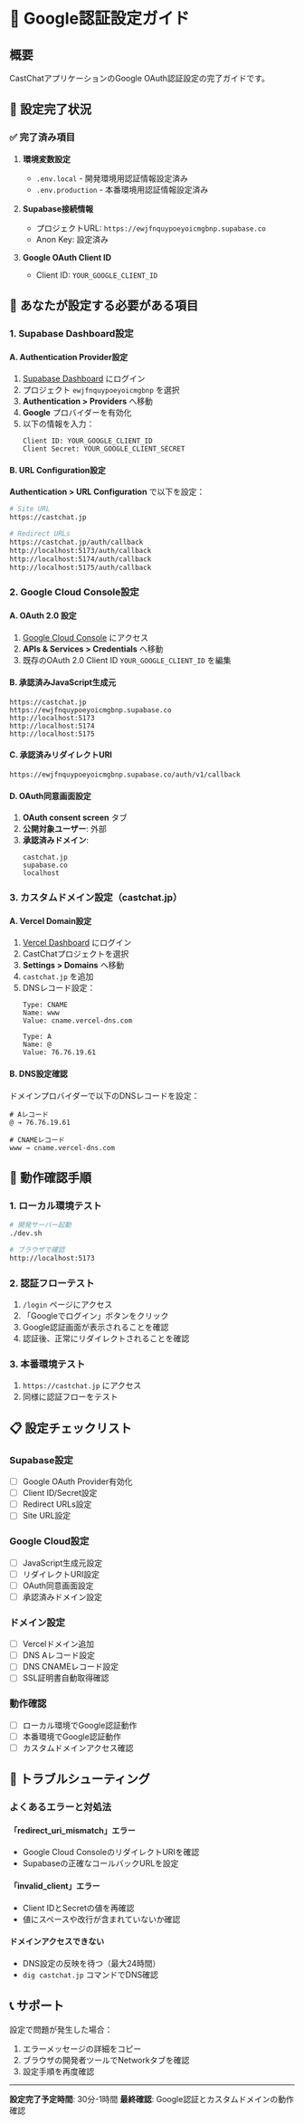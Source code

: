# 🔑 Google認証設定ガイド

## 概要
CastChatアプリケーションのGoogle OAuth認証設定の完了ガイドです。

## 🎯 設定完了状況

### ✅ 完了済み項目
1. **環境変数設定**
   - `.env.local` - 開発環境用認証情報設定済み
   - `.env.production` - 本番環境用認証情報設定済み

2. **Supabase接続情報**
   - プロジェクトURL: `https://ewjfnquypoeyoicmgbnp.supabase.co`
   - Anon Key: 設定済み

3. **Google OAuth Client ID**
   - Client ID: `YOUR_GOOGLE_CLIENT_ID`

## 🔧 あなたが設定する必要がある項目

### 1. Supabase Dashboard設定

#### A. Authentication Provider設定
1. [Supabase Dashboard](https://app.supabase.com) にログイン
2. プロジェクト `ewjfnquypoeyoicmgbnp` を選択
3. **Authentication > Providers** へ移動
4. **Google** プロバイダーを有効化
5. 以下の情報を入力：
   ```
   Client ID: YOUR_GOOGLE_CLIENT_ID
   Client Secret: YOUR_GOOGLE_CLIENT_SECRET
   ```

#### B. URL Configuration設定
**Authentication > URL Configuration** で以下を設定：

```bash
# Site URL
https://castchat.jp

# Redirect URLs
https://castchat.jp/auth/callback
http://localhost:5173/auth/callback
http://localhost:5174/auth/callback
http://localhost:5175/auth/callback
```

### 2. Google Cloud Console設定

#### A. OAuth 2.0 設定
1. [Google Cloud Console](https://console.cloud.google.com) にアクセス
2. **APIs & Services > Credentials** へ移動
3. 既存のOAuth 2.0 Client ID `YOUR_GOOGLE_CLIENT_ID` を編集

#### B. 承認済みJavaScript生成元
```
https://castchat.jp
https://ewjfnquypoeyoicmgbnp.supabase.co
http://localhost:5173
http://localhost:5174
http://localhost:5175
```

#### C. 承認済みリダイレクトURI
```
https://ewjfnquypoeyoicmgbnp.supabase.co/auth/v1/callback
```

#### D. OAuth同意画面設定
1. **OAuth consent screen** タブ
2. **公開対象ユーザー**: 外部
3. **承認済みドメイン**:
   ```
   castchat.jp
   supabase.co
   localhost
   ```

### 3. カスタムドメイン設定（castchat.jp）

#### A. Vercel Domain設定
1. [Vercel Dashboard](https://vercel.com) にログイン
2. CastChatプロジェクトを選択
3. **Settings > Domains** へ移動
4. `castchat.jp` を追加
5. DNSレコード設定：
   ```
   Type: CNAME
   Name: www
   Value: cname.vercel-dns.com
   
   Type: A
   Name: @
   Value: 76.76.19.61
   ```

#### B. DNS設定確認
ドメインプロバイダーで以下のDNSレコードを設定：
```
# Aレコード
@ → 76.76.19.61

# CNAMEレコード  
www → cname.vercel-dns.com
```

## 🧪 動作確認手順

### 1. ローカル環境テスト
```bash
# 開発サーバー起動
./dev.sh

# ブラウザで確認
http://localhost:5173
```

### 2. 認証フローテスト
1. `/login` ページにアクセス
2. 「Googleでログイン」ボタンをクリック
3. Google認証画面が表示されることを確認
4. 認証後、正常にリダイレクトされることを確認

### 3. 本番環境テスト
1. `https://castchat.jp` にアクセス
2. 同様に認証フローをテスト

## 📋 設定チェックリスト

### Supabase設定
- [ ] Google OAuth Provider有効化
- [ ] Client ID/Secret設定
- [ ] Redirect URLs設定
- [ ] Site URL設定

### Google Cloud設定
- [ ] JavaScript生成元設定
- [ ] リダイレクトURI設定
- [ ] OAuth同意画面設定
- [ ] 承認済みドメイン設定

### ドメイン設定
- [ ] Vercelドメイン追加
- [ ] DNS Aレコード設定
- [ ] DNS CNAMEレコード設定
- [ ] SSL証明書自動取得確認

### 動作確認
- [ ] ローカル環境でGoogle認証動作
- [ ] 本番環境でGoogle認証動作
- [ ] カスタムドメインアクセス確認

## 🚨 トラブルシューティング

### よくあるエラーと対処法

#### 「redirect_uri_mismatch」エラー
- Google Cloud ConsoleのリダイレクトURIを確認
- Supabaseの正確なコールバックURLを設定

#### 「invalid_client」エラー
- Client IDとSecretの値を再確認
- 値にスペースや改行が含まれていないか確認

#### ドメインアクセスできない
- DNS設定の反映を待つ（最大24時間）
- `dig castchat.jp` コマンドでDNS確認

## 📞 サポート

設定で問題が発生した場合：
1. エラーメッセージの詳細をコピー
2. ブラウザの開発者ツールでNetworkタブを確認
3. 設定手順を再度確認

---

**設定完了予定時間**: 30分-1時間
**最終確認**: Google認証とカスタムドメインの動作確認